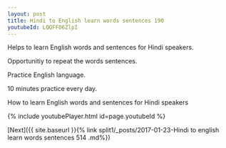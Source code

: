 ```yaml
---
layout: post
title: Hindi to English learn words sentences 190 
youtubeId: LQQFFO6ZlpI
---
```

 
 
Helps to learn English words and sentences for Hindi speakers.

Opportunitiy to repeat the words sentences. 

Practice English language. 
 
10 minutes practice every day. 
 
How to learn English words and sentences for Hindi speakers 
 
{% include youtubePlayer.html id=page.youtubeId %}
 
 
[Next]({{ site.baseurl }}{% link  split1/_posts/2017-01-23-Hindi to english learn words sentences 514 .md%})
 
